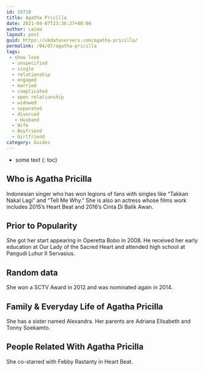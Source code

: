 ```yaml
---
id: 19718
title: Agatha Pricilla
date: 2021-04-07T23:36:27+00:00
author: Laima
layout: post
guid: https://ukdataservers.com/agatha-pricilla/
permalink: /04/07/agatha-pricilla
tags:
 - show love
  - unspecified
  - single
  - relationship
  - engaged
  - married
  - complicated
  - open relationship
  - widowed
  - separated
  - divorced
   - Husband
  - Wife
  - Boyfriend
  - Girlfriend
category: Guides
---
```


* some text
{: toc}


## Who is Agatha Pricilla
                  
                  
                  
Indonesian singer who has won legions of fans with singles like &#8220;Takkan Nakal Lagi&#8221; and &#8220;Tell Me Why.&#8221; She is also an actress whose films work includes 2015&#8217;s Heart Beat and 2016&#8217;s Cinta Di Balik Awan.
                  
              
            
              
            
                
                
                
## Prior to Popularity
                  
                  
                  
She got her start appearing in Operetta Bobo in 2008. He received her early education at Our Lady of the Sacred Heart and attended high school at Pangudi Luhur II Servasius.
                  
              
            
              
            
                
                
                
## Random data
                  
                  
                  
She won a SCTV Award in 2012 and was nominated again in 2014.
                  
              
            
              
            
                
                
                
## Family & Everyday Life of Agatha Pricilla
                  
                  
                  
She has a sister named Alexandra. Her parents are Adriana Elisabeth and Tonny Soekamto.
                  
              
            
              
            
                
                
                
## People Related With Agatha Pricilla
                  
                  
                  
She co-starred with Febby Rastanty in Heart Beat.
                  
              
            
              
            
                
              
            
              
              
            
            
              
            
          
          
          